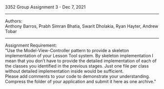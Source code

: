 3352 Group Assignment 3 - Dec 7, 2021

-----

Authors: 
<br/>
Anthony Barros, Prabh Simran Bhatia, Swarit Dholakia, Ryan Hayter, Andrew Tobar

-----

Assignment Requirement:
<br/>
"Use the Model-View-Controller pattern to provide a skeleton implementation of your Lesson Tool system. By skeleton implementation I mean that you don’t have to provide the detailed implementation of each of the classes you identified in the previous stages. Just one file per class without detailed implementation inside would be sufficient.
<br/>
Please add comments to your code to demonstrate your understanding. Compress the folder of your application and submit it here as one archive."